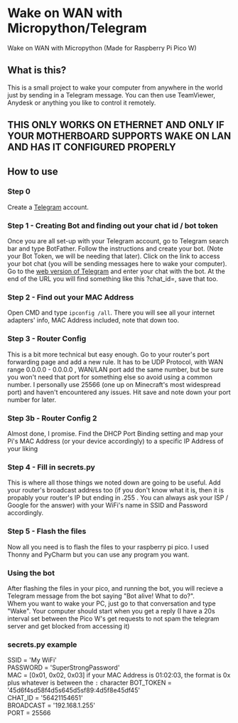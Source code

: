 # Wake on WAN with Micropython/Telegram
Wake on WAN with Micropython (Made for Raspberry Pi Pico W)

## What is this?

This is a small project to wake your computer from anywhere in the world just by sending in a Telegram message. You can then use TeamViewer, Anydesk or anything you like to control it remotely.

## THIS ONLY WORKS ON ETHERNET AND ONLY IF YOUR MOTHERBOARD SUPPORTS WAKE ON LAN AND HAS IT CONFIGURED PROPERLY

## How to use

### Step 0
Create a [Telegram](https://telegram.org/) account.

### Step 1 - Creating Bot and finding out your chat id / bot token
Once you are all set-up with your Telegram account, go to Telegram search bar and type BotFather. Follow the instructions and create your bot. (Note your Bot Token, we will be needing that later). Click on the link to access your bot chat (you will be sending messages here to wake your computer). Go to the [web version of Telegram](https://web.telegram.org) and enter your chat with the bot. At the end of the URL you will find something like this ?chat_id=<Special Number Here>, save that too.

### Step 2 - Find out your MAC Address
Open CMD and type ```ipconfig /all```. There you will see all your internet adapters' info, MAC Address included, note that down too.

### Step 3 - Router Config
This is a bit more technical but easy enough. Go to your router's port forwarding page and add a new rule. It has to be UDP Protocol, with WAN range 0.0.0.0 - 0.0.0.0 , WAN/LAN port add the same number, but be sure you won't need that port for something else so avoid using a common number. I personally use 25566 (one up on Minecraft's most widespread port) and haven't encountered any issues. Hit save and note down your port number for later.

### Step 3b - Router Config 2
Almost done, I promise. Find the DHCP Port Binding setting and map your Pi's MAC Address (or your device accordingly) to a specific IP Address of your liking

### Step 4 - Fill in secrets.py
This is where all those things we noted down are going to be useful. Add your router's broadcast address too (if you don't know what it is, then it is propably your router's IP but ending in .255 . You can always ask your ISP / Google for the answer) with your WiFi's name in SSID and Password accordingly.

### Step 5 - Flash the files
Now all you need is to flash the files to your raspberry pi pico. I used Thonny and PyCharm but you can use any program you want.

### Using the bot
After flashing the files in your pico, and running the bot, you will recieve a Telegram message from the bot saying "Bot alive! What to do?".  
Whem you want to wake your PC, just go to that conversation and type "Wake". Your computer should start when you get a reply (I have a 20s interval set between the Pico W's get requests to not spam the telegram server and get blocked from accessing it) 
  
### secrets.py example 
SSID = 'My WiFi'  
PASSWORD = 'SuperStrongPassword'  
MAC = [0x01, 0x02, 0x03] if your MAC Address is 01:02:03, the format is 0x plus whatever is between the ```:``` character
BOT_TOKEN = '45d6f4sd58f4d5s645d5sf89:4d5f8e45df45'  
CHAT_ID = '56421154651'  
BROADCAST = '192.168.1.255'  
PORT = 25566  
